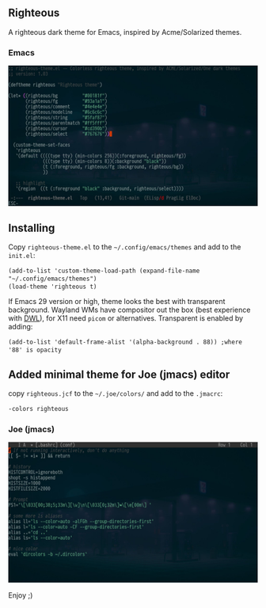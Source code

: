 ## Righteous
A righteous dark theme for Emacs, inspired by Acme/Solarized themes.

### Emacs
![Screenshot](./screenshot-emacs.jpg)

## Installing

Copy `righteous-theme.el` to the `~/.config/emacs/themes` and add to the `init.el`:

```elisp
(add-to-list 'custom-theme-load-path (expand-file-name "~/.config/emacs/themes")
(load-theme 'righteous t)
```


If Emacs 29 version or high, theme looks the best with transparent background.
Wayland WMs have compositor out the box (best experience with [DWL](https://codeberg.org/dwl/dwl)), for X11 need `picom` or alternatives.
Transparent is enabled by adding: 

```elisp
(add-to-list 'default-frame-alist '(alpha-background . 88)) ;where '88' is opacity
```

## Added minimal theme for Joe (jmacs) editor

copy `righteous.jcf` to the `~/.joe/colors/` and add to the `.jmacrc`:

```bash
-colors righteous
```

### Joe (jmacs)
![Screenshot](./screenshot-joe.jpg)

Enjoy ;)
